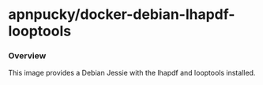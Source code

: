 # apnpucky/docker-debian-lhapdf-looptools

### Overview
This image provides a Debian Jessie with the lhapdf and looptools installed.

